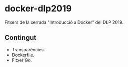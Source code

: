 # docker-dlp2019
Fitxers de la xerrada "Introducció a Docker" del DLP 2019.

## Contingut
 * Transparències.
 * Dockerfile.
 * Fitxer Go.
